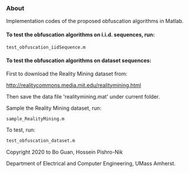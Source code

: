 ### About

Implementation codes of the proposed obfuscation algorithms in Matlab.

#### To test the obfuscation algorithms on i.i.d. sequences, run:

```bash
test_obfuscation_iidSequence.m
```

#### To test the obfuscation algorithms on dataset sequences:

First to download the Reality Mining dataset from:

http://realitycommons.media.mit.edu/realitymining.html

Then save the data file 'realitymining.mat' under current folder.

Sample the Reality Mining dataset, run:

```bash
sample_RealityMining.m
```

To test, run:

```bash
test_obfuscation_dataset.m
```

Copyright 2020 to Bo Guan, Hossein Pishro-Nik

Department of Electrical and Computer Engineering, UMass Amherst.
